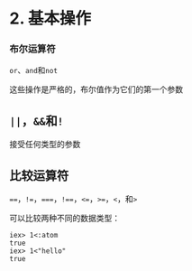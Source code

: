 # 2. 基本操作

### 布尔运算符

`or`、`and`和`not`

这些操作是严格的，布尔值作为它们的第一个参数

## `||`，`&&`和`!`

接受任何类型的参数

## 比较运算符

`==`，`!=`，`===`，`!==`，`<=`，`>=`，`<`，和`>`

可以比较两种不同的数据类型：

```
iex> 1<:atom
true
iex> 1<"hello" 
true
```

